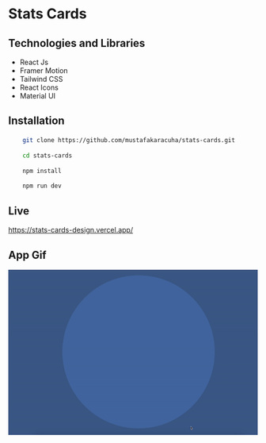 # Stats Cards 


## Technologies and Libraries

- React Js
- Framer Motion
- Tailwind CSS
- React Icons
- Material UI

  
## Installation 

```bash 
    git clone https://github.com/mustafakaracuha/stats-cards.git
```
```bash 
    cd stats-cards
```
```bash 
    npm install
```
```bash 
    npm run dev
```


    
## Live
https://stats-cards-design.vercel.app/

  
## App Gif

<img align="center" width="900" width="900" src="https://github.com/mustafakaracuha/stats-cards/blob/main/src/assets/app.gif" />

  
